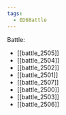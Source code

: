 ```yaml
---
tags:
  - ED6Battle
---
```

Battle:
- [[battle_2505]]
- [[battle_2504]]
- [[battle_2502]]
- [[battle_2501]]
- [[battle_2507]]
- [[battle_2500]]
- [[battle_2503]]
- [[battle_2506]]
